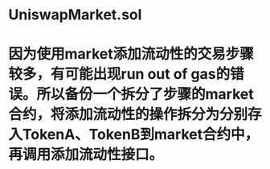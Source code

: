 # UniswapMarket.sol
# 因为使用market添加流动性的交易步骤较多，有可能出现run out of gas的错误。所以备份一个拆分了步骤的market合约，将添加流动性的操作拆分为分别存入TokenA、TokenB到market合约中，再调用添加流动性接口。
